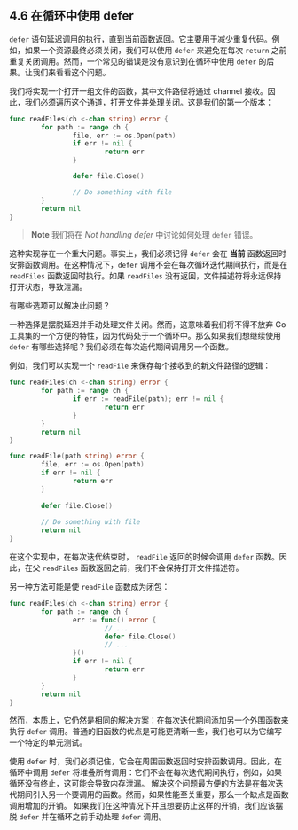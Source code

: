 ## 4.6 在循环中使用 defer

`defer` 语句延迟调用的执行，直到当前函数返回。它主要用于减少重复代码。例如，如果一个资源最终必须关闭，我们可以使用 `defer` 来避免在每次 `return` 之前重复关闭调用。然而，一个常见的错误是没有意识到在循环中使用 `defer` 的后果。让我们来看看这个问题。

我们将实现一个打开一组文件的函数，其中文件路径将通过 channel 接收。因此，我们必须遍历这个通道，打开文件并处理关闭。这是我们的第一个版本：

```go
func readFiles(ch <-chan string) error {
        for path := range ch {
                file, err := os.Open(path)
                if err != nil {
                        return err
                }

                defer file.Close()

                // Do something with file
        }
        return nil
}
```

> **Note** 我们将在 _Not handling defer_ 中讨论如何处理 `defer` 错误。

这种实现存在一个重大问题。事实上，我们必须记得 `defer` 会在 **当前** 函数返回时安排函数调用。在这种情况下，`defer` 调用不会在每次循环迭代期间执行，而是在 `readFiles` 函数返回时执行。如果 `readFiles` 没有返回，文件描述符将永远保持打开状态，导致泄漏。

有哪些选项可以解决此问题？

一种选择是摆脱延迟并手动处理文件关闭。然而，这意味着我们将不得不放弃 Go 工具集的一个方便的特性，因为代码处于一个循环中。那么如果我们想继续使用 `defer` 有哪些选择呢？我们必须在每次迭代期间调用另一个函数。

例如，我们可以实现一个 `readFile` 来保存每个接收到的新文件路径的逻辑：

```go
func readFiles(ch <-chan string) error {
        for path := range ch {
                if err := readFile(path); err != nil {
                        return err
                }
        }
        return nil
}

func readFile(path string) error {
        file, err := os.Open(path)
        if err != nil {
                return err
        }
        
        defer file.Close()
        
        // Do something with file
        return nil
}
```

在这个实现中，在每次迭代结束时， `readFile` 返回的时候会调用 `defer` 函数。因此，在父 `readFiles` 函数返回之前，我们不会保持打开文件描述符。

另一种方法可能是使 `readFile` 函数成为闭包：

```go
func readFiles(ch <-chan string) error {
        for path := range ch {
                err := func() error {
                        // ...
                        defer file.Close()
                        // ...
                }()
                if err != nil {
                        return err
                }
        }
        return nil
}
```

然而，本质上，它仍然是相同的解决方案：在每次迭代期间添加另一个外围函数来执行 `defer` 调用。普通的旧函数的优点是可能更清晰一些，我们也可以为它编写一个特定的单元测试。

使用 `defer` 时，我们必须记住，它会在周围函数返回时安排函数调用。因此，在循环中调用 `defer` 将堆叠所有调用：它们不会在每次迭代期间执行，例如，如果循环没有终止，这可能会导致内存泄漏。 解决这个问题最方便的方法是在每次迭代期间引入另一个要调用的函数。然而，如果性能至关重要，那么一个缺点是函数调用增加的开销。 如果我们在这种情况下并且想要防止这样的开销，我们应该摆脱 `defer` 并在循环之前手动处理 `defer` 调用。


